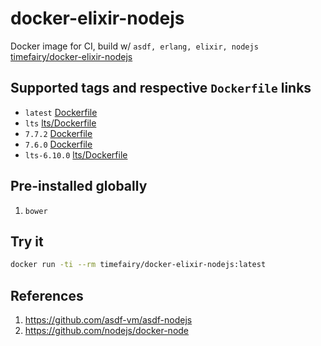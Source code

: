 # docker-elixir-nodejs

Docker image for CI, build w/ `asdf, erlang, elixir, nodejs` [timefairy/docker-elixir-nodejs](https://hub.docker.com/r/timefairy/docker-elixir-nodejs/)


## Supported tags and respective `Dockerfile` links

-   `latest` [Dockerfile](https://github.com/luckynum7/docker-elixir-nodejs/blob/master/Dockerfile)
-   `lts` [lts/Dockerfile](https://github.com/luckynum7/docker-elixir-nodejs/blob/master/lts/Dockerfile)
-   `7.7.2` [Dockerfile](https://github.com/luckynum7/docker-elixir-nodejs/blob/7.7.2/Dockerfile)
-   `7.6.0` [Dockerfile](https://github.com/luckynum7/docker-elixir-nodejs/blob/7.6.0/Dockerfile)
-   `lts-6.10.0` [lts/Dockerfile](https://github.com/luckynum7/docker-elixir-nodejs/blob/lts-6.10.0/lts/Dockerfile)


## Pre-installed globally

1.  `bower`


## Try it

```bash
docker run -ti --rm timefairy/docker-elixir-nodejs:latest
```


## References

1.  <https://github.com/asdf-vm/asdf-nodejs>
2.  <https://github.com/nodejs/docker-node>
